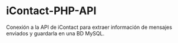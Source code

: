 # iContact-PHP-API
Conexión a la API de iContact para extraer información de mensajes enviados y guardarla en una BD MySQL.
